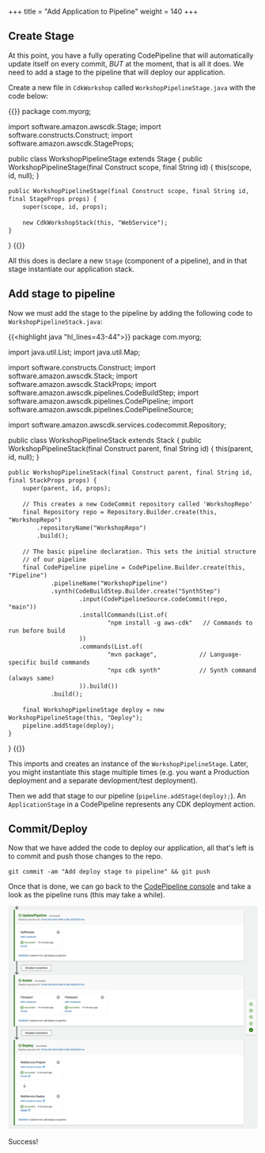 +++
title = "Add Application to Pipeline"
weight = 140
+++

## Create Stage
At this point, you have a fully operating CodePipeline that will automatically update itself on every commit, *BUT* at the moment, that is all it does. We need to add a stage to the pipeline that will deploy our application.

Create a new file in `CdkWorkshop` called `WorkshopPipelineStage.java` with the code below:

{{<highlight java>}}
package com.myorg;

import software.amazon.awscdk.Stage;
import software.constructs.Construct;
import software.amazon.awscdk.StageProps;

public class WorkshopPipelineStage extends Stage {
    public WorkshopPipelineStage(final Construct scope, final String id) {
        this(scope, id, null);
    }

    public WorkshopPipelineStage(final Construct scope, final String id, final StageProps props) {
        super(scope, id, props);

        new CdkWorkshopStack(this, "WebService");
    }
}
{{</highlight>}}

All this does is declare a new `Stage` (component of a pipeline), and in that stage instantiate our application stack.

## Add stage to pipeline
Now we must add the stage to the pipeline by adding the following code to `WorkshopPipelineStack.java`:

{{<highlight java "hl_lines=43-44">}}
package com.myorg;

import java.util.List;
import java.util.Map;

import software.constructs.Construct;
import software.amazon.awscdk.Stack;
import software.amazon.awscdk.StackProps;
import software.amazon.awscdk.pipelines.CodeBuildStep;
import software.amazon.awscdk.pipelines.CodePipeline;
import software.amazon.awscdk.pipelines.CodePipelineSource;

import software.amazon.awscdk.services.codecommit.Repository;

public class WorkshopPipelineStack extends Stack {
    public WorkshopPipelineStack(final Construct parent, final String id) {
        this(parent, id, null);
    }

    public WorkshopPipelineStack(final Construct parent, final String id, final StackProps props) {
        super(parent, id, props);

        // This creates a new CodeCommit repository called 'WorkshopRepo'
        final Repository repo = Repository.Builder.create(this, "WorkshopRepo")
            .repositoryName("WorkshopRepo")
            .build();

        // The basic pipeline declaration. This sets the initial structure
        // of our pipeline
        final CodePipeline pipeline = CodePipeline.Builder.create(this, "Pipeline")
                .pipelineName("WorkshopPipeline")
                .synth(CodeBuildStep.Builder.create("SynthStep")
                        .input(CodePipelineSource.codeCommit(repo, "main"))
                        .installCommands(List.of(
                                "npm install -g aws-cdk"   // Commands to run before build
                        ))
                        .commands(List.of(
                                "mvn package",            // Language-specific build commands
                                "npx cdk synth"           // Synth command (always same)
                        )).build())
                .build();

        final WorkshopPipelineStage deploy = new WorkshopPipelineStage(this, "Deploy");
        pipeline.addStage(deploy);
    }
}
{{</highlight>}}

This imports and creates an instance of the `WorkshopPipelineStage`. Later, you might instantiate this stage multiple times (e.g. you want a Production deployment and a separate devlopment/test deployment).

Then we add that stage to our pipeline (`pipeline.addStage(deploy);`). An `ApplicationStage` in a CodePipeline represents any CDK deployment action.

## Commit/Deploy
Now that we have added the code to deploy our application, all that's left is to commit and push those changes to the repo.

```
git commit -am "Add deploy stage to pipeline" && git push
```

Once that is done, we can go back to the [CodePipeline console](https://console.aws.amazon.com/codesuite/codepipeline/pipelines) and take a look as the pipeline runs (this may take a while).

![](./pipeline-succeed.png)

Success!
